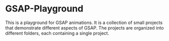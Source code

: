 # GSAP-Playground

This is a playground for GSAP animations. It is a collection of small projects that demonstrate different aspects of GSAP. The projects are organized into different folders, each containing a single project.
